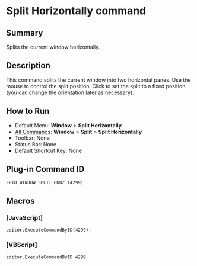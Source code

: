 # Split Horizontally command

## Summary

Splits the current window horizontally.

## Description

This command splits the current window into two horizontal panes. Use the
mouse to control the split position. Click to set the split to a fixed
position (you can change the orientation later as necessary).

## How to Run

- Default Menu: **Window**
\> **Split Horizontally**
- [All Commands](../tools/all_commands): **Window**
\> **Split** \> **Split Horizontally**
- Toolbar: None
- Status Bar: None
- Default Shortcut Key: None

## Plug-in Command ID

```
EEID_WINDOW_SPLIT_HORZ (4299)```

## Macros

### \[JavaScript\]

```
editor.ExecuteCommandByID(4299);
```

### \[VBScript\]

```
editor.ExecuteCommandByID 4299
```
